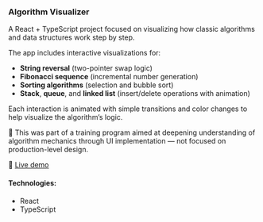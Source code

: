 ### Algorithm Visualizer

A React + TypeScript project focused on visualizing how classic algorithms and data structures work step by step.

The app includes interactive visualizations for:
- **String reversal** (two-pointer swap logic)
- **Fibonacci sequence** (incremental number generation)
- **Sorting algorithms** (selection and bubble sort)
- **Stack**, **queue**, and **linked list** (insert/delete operations with animation)

Each interaction is animated with simple transitions and color changes to help visualize the algorithm’s logic.

📌 This was part of a training program aimed at deepening understanding of algorithm mechanics through UI implementation — not focused on production-level design.

🔗  [Live demo](https://gorgeous-pika-7c0b56.netlify.app/)

#### Technologies:
- React  
- TypeScript
